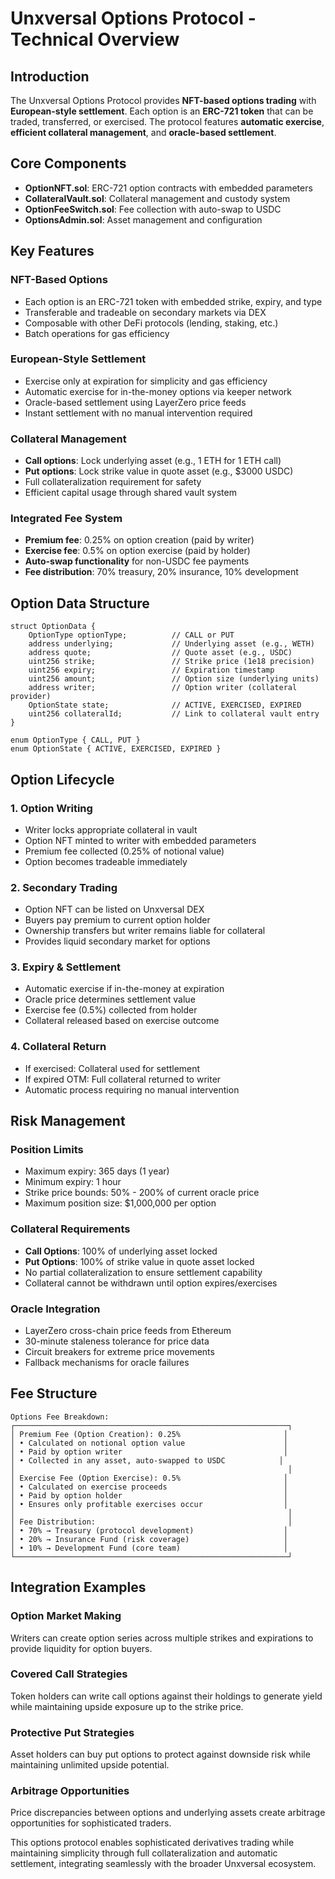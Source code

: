 # Unxversal Options Protocol - Technical Overview

## Introduction

The Unxversal Options Protocol provides **NFT-based options trading** with **European-style settlement**. Each option is an **ERC-721 token** that can be traded, transferred, or exercised. The protocol features **automatic exercise**, **efficient collateral management**, and **oracle-based settlement**.

## Core Components

- **OptionNFT.sol**: ERC-721 option contracts with embedded parameters
- **CollateralVault.sol**: Collateral management and custody system
- **OptionFeeSwitch.sol**: Fee collection with auto-swap to USDC
- **OptionsAdmin.sol**: Asset management and configuration

## Key Features

### NFT-Based Options
- Each option is an ERC-721 token with embedded strike, expiry, and type
- Transferable and tradeable on secondary markets via DEX
- Composable with other DeFi protocols (lending, staking, etc.)
- Batch operations for gas efficiency

### European-Style Settlement  
- Exercise only at expiration for simplicity and gas efficiency
- Automatic exercise for in-the-money options via keeper network
- Oracle-based settlement using LayerZero price feeds
- Instant settlement with no manual intervention required

### Collateral Management
- **Call options**: Lock underlying asset (e.g., 1 ETH for 1 ETH call)
- **Put options**: Lock strike value in quote asset (e.g., $3000 USDC)
- Full collateralization requirement for safety
- Efficient capital usage through shared vault system

### Integrated Fee System
- **Premium fee**: 0.25% on option creation (paid by writer)
- **Exercise fee**: 0.5% on option exercise (paid by holder)
- **Auto-swap functionality** for non-USDC fee payments
- **Fee distribution**: 70% treasury, 20% insurance, 10% development

## Option Data Structure

```solidity
struct OptionData {
    OptionType optionType;          // CALL or PUT
    address underlying;             // Underlying asset (e.g., WETH)
    address quote;                  // Quote asset (e.g., USDC)
    uint256 strike;                 // Strike price (1e18 precision)
    uint256 expiry;                 // Expiration timestamp
    uint256 amount;                 // Option size (underlying units)
    address writer;                 // Option writer (collateral provider)
    OptionState state;              // ACTIVE, EXERCISED, EXPIRED
    uint256 collateralId;           // Link to collateral vault entry
}

enum OptionType { CALL, PUT }
enum OptionState { ACTIVE, EXERCISED, EXPIRED }
```

## Option Lifecycle

### 1. Option Writing
- Writer locks appropriate collateral in vault
- Option NFT minted to writer with embedded parameters
- Premium fee collected (0.25% of notional value)
- Option becomes tradeable immediately

### 2. Secondary Trading
- Option NFT can be listed on Unxversal DEX
- Buyers pay premium to current option holder
- Ownership transfers but writer remains liable for collateral
- Provides liquid secondary market for options

### 3. Expiry & Settlement
- Automatic exercise if in-the-money at expiration
- Oracle price determines settlement value
- Exercise fee (0.5%) collected from holder
- Collateral released based on exercise outcome

### 4. Collateral Return
- If exercised: Collateral used for settlement
- If expired OTM: Full collateral returned to writer
- Automatic process requiring no manual intervention

## Risk Management

### Position Limits
- Maximum expiry: 365 days (1 year)
- Minimum expiry: 1 hour
- Strike price bounds: 50% - 200% of current oracle price
- Maximum position size: $1,000,000 per option

### Collateral Requirements
- **Call Options**: 100% of underlying asset locked
- **Put Options**: 100% of strike value in quote asset locked
- No partial collateralization to ensure settlement capability
- Collateral cannot be withdrawn until option expires/exercises

### Oracle Integration
- LayerZero cross-chain price feeds from Ethereum
- 30-minute staleness tolerance for price data
- Circuit breakers for extreme price movements
- Fallback mechanisms for oracle failures

## Fee Structure

```ascii
Options Fee Breakdown:
┌─────────────────────────────────────────────────────────────┐
│ Premium Fee (Option Creation): 0.25%                       │
│ • Calculated on notional option value                      │
│ • Paid by option writer                                    │
│ • Collected in any asset, auto-swapped to USDC            │
│                                                             │
│ Exercise Fee (Option Exercise): 0.5%                       │
│ • Calculated on exercise proceeds                          │
│ • Paid by option holder                                    │
│ • Ensures only profitable exercises occur                  │
│                                                             │
│ Fee Distribution:                                           │
│ • 70% → Treasury (protocol development)                    │
│ • 20% → Insurance Fund (risk coverage)                     │
│ • 10% → Development Fund (core team)                       │
└─────────────────────────────────────────────────────────────┘
```

## Integration Examples

### Option Market Making
Writers can create option series across multiple strikes and expirations to provide liquidity for option buyers.

### Covered Call Strategies  
Token holders can write call options against their holdings to generate yield while maintaining upside exposure up to the strike price.

### Protective Put Strategies
Asset holders can buy put options to protect against downside risk while maintaining unlimited upside potential.

### Arbitrage Opportunities
Price discrepancies between options and underlying assets create arbitrage opportunities for sophisticated traders.

This options protocol enables sophisticated derivatives trading while maintaining simplicity through full collateralization and automatic settlement, integrating seamlessly with the broader Unxversal ecosystem. 